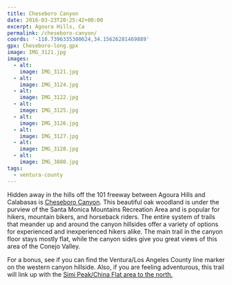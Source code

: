 ```yaml
---
title: Cheseboro Canyon
date: 2016-03-23T20:25:42+00:00
excerpt: Agoura Hills, Ca
permalink: /cheseboro-canyon/
coords: '-118.7396335300624,34.15626281469889'
gpx: Cheseboro-long.gpx
image: IMG_3121.jpg
images:
  - alt: 
    image: IMG_3121.jpg
  - alt: 
    image: IMG_3124.jpg
  - alt: 
    image: IMG_3122.jpg
  - alt: 
    image: IMG_3125.jpg
  - alt: 
    image: IMG_3126.jpg
  - alt: 
    image: IMG_3127.jpg
  - alt: 
    image: IMG_3128.jpg
  - alt: 
    image: IMG_3880.jpg
tags:
  - ventura-county
---
```

Hidden away in the hills off the 101 freeway between Agoura Hills and Calabasas is <a href="http://www.nps.gov/samo/planyourvisit/cheeseboropalocomado.htm">Cheseboro Canyon</a>. This beautiful oak woodland is under the purview of the Santa Monica Mountains Recreation Area and is popular for hikers, mountain bikers, and horseback riders. The entire system of trails that meander up and around the canyon hillsides offer a variety of options for experienced and inexperienced hikers alike. The main trail in the canyon floor stays mostly flat, while the canyon sides give you great views of this area of the Conejo Valley.

For a bonus, see if you can find the Ventura/Los Angeles County line marker on the western canyon hillside. Also, if you are feeling adventurous, this trail will link up with the <a href="http://trailcoffee.net/china-flat-in-simi-valley/">Simi Peak/China Flat area to the north.</a>



